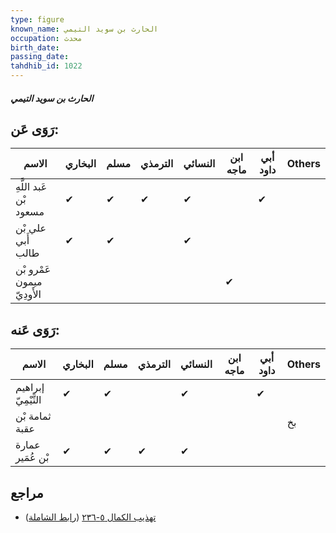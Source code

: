 ```yaml
---
type: figure
known_name: الحارث بن سويد التيمي
occupation: محدث
birth_date:
passing_date:
tahdhib_id: 1022
---
```

##### الحارث بن سويد التيمي

## رَوَى عَن:
| الاسم                      | البخاري | مسلم | الترمذي | النسائي | ابن ماجه | أبي داود | Others |
| -------------------------- | ------- | ---- | ------- | ------- | -------- | -------- | ------ |
| عَبد اللَّهِ بْن مسعود     | ✔       | ✔    | ✔       | ✔       |          | ✔        |        |
| علي بْن أَبي طالب          | ✔       | ✔    |         | ✔       |          |          |        |
| عَمْرو بْن ميمون الأَودِيّ |         |      |         |         | ✔        |          |        |
## رَوَى عَنه:
| الاسم               | البخاري | مسلم | الترمذي | النسائي | ابن ماجه | أبي داود | Others |
| ------------------- | ------- | ---- | ------- | ------- | -------- | -------- | ------ |
| إبراهيم التَّيْمِيّ | ✔       | ✔    |         | ✔       |          | ✔        |        |
| ثمامة بْن عقبة      |         |      |         |         |          |          | بخ     |
| عمارة بْن عُمَير    | ✔       | ✔    | ✔       | ✔       |          |          |        |
## مراجع
- [تهذيب الكمال ٥-٢٣٦](obsidian://open?vault=Tahdhib-al-Kamal&file=Figures/١٠٢٢-الحارث%20بن%20سويد%20التيمي) ([رابط الشاملة](https://shamela.ws/book/3722/2314))